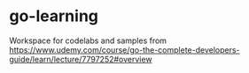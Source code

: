 # go-learning

Workspace for codelabs and samples from https://www.udemy.com/course/go-the-complete-developers-guide/learn/lecture/7797252#overview
